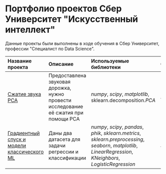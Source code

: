 # Портфолио проектов Сбер Университет "Искусственный интеллект"


Данные проекты были выполнены в ходе обучения в Сбер Университет, профессии "Специалист по Data Science".

| Название проекта | Описание | Используемые библиотеки | Статус |
| :---------------------- | :---------------------- | :---------------------- | :---------------------- |
| [Сжатие звука PCA](https://github.com/SirRizzer/SberUniversity/blob/main/%D0%A1%D0%B6%D0%B0%D1%82%D0%B8%D0%B5%20%D0%B7%D0%B2%D1%83%D0%BA%D0%B0%20PCA/Sound_pca.ipynb) | Предоставлена звуковая дорожка, нужно провести исследование её сжатия при помощи РСА| *numpy*, *scipy*, *matplotlib*, sklearn.decomposition.*PCA*| *Завершён* |
| [Градиентный спуск и модели классического ML](https://github.com/SirRizzer/SberUniversity/blob/main/%D0%93%D1%80%D0%B0%D0%B4%D0%B8%D0%B5%D0%BD%D1%82%D0%BD%D1%8B%D0%B9%20%D1%81%D0%BF%D1%83%D1%81%D0%BA%20%D0%B8%20%D0%BC%D0%BE%D0%B4%D0%B5%D0%BB%D0%B8%20%D0%BA%D0%BB%D0%B0%D1%81%D1%81%D0%B8%D1%87%D0%B5%D1%81%D0%BA%D0%BE%D0%B3%D0%BE%20ML/Classic_ml.ipynb) | Даны два датасета для задачи регрессии и классификации| *numpy*, *scipy*, *pandas*, *phik*, *sklearn.metrics*, *sklearn.preprocessing*, *seaborn*, *matplotlib*, *LinearRegression*, *KNeighbors*, *LogisticRegression*| *Завершён* |
